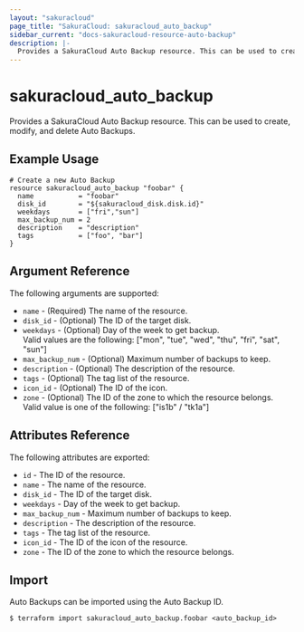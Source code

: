 ```yaml
---
layout: "sakuracloud"
page_title: "SakuraCloud: sakuracloud_auto_backup"
sidebar_current: "docs-sakuracloud-resource-auto-backup"
description: |-
  Provides a SakuraCloud Auto Backup resource. This can be used to create, modify, and delete Auto Backups.
---
```


# sakuracloud\_auto_backup

Provides a SakuraCloud Auto Backup resource. This can be used to create, modify, and delete Auto Backups.

## Example Usage

```hcl
# Create a new Auto Backup
resource sakuracloud_auto_backup "foobar" {
  name           = "foobar"
  disk_id        = "${sakuracloud_disk.disk.id}"
  weekdays       = ["fri","sun"]
  max_backup_num = 2
  description    = "description"
  tags           = ["foo", "bar"]
}
```

## Argument Reference

The following arguments are supported:

* `name` - (Required) The name of the resource.
* `disk_id` - (Optional) The ID of the target disk. 
* `weekdays` - (Optional) Day of the week to get backup.  
Valid values are the following: ["mon", "tue", "wed", "thu", "fri", "sat", "sun"]
* `max_backup_num` - (Optional) Maximum number of backups to keep.
* `description` - (Optional) The description of the resource.
* `tags` - (Optional) The tag list of the resource.
* `icon_id` - (Optional) The ID of the icon.
* `zone` - (Optional) The ID of the zone to which the resource belongs.  
Valid value is one of the following: ["is1b" / "tk1a"]

## Attributes Reference

The following attributes are exported:

* `id` - The ID of the resource.
* `name` - The name of the resource.
* `disk_id` - The ID of the target disk. 
* `weekdays` - Day of the week to get backup.  
* `max_backup_num` - Maximum number of backups to keep.
* `description` - The description of the resource.
* `tags` - The tag list of the resource.
* `icon_id` - The ID of the icon of the resource.
* `zone` - The ID of the zone to which the resource belongs.

## Import

Auto Backups can be imported using the Auto Backup ID.

```
$ terraform import sakuracloud_auto_backup.foobar <auto_backup_id>
```
